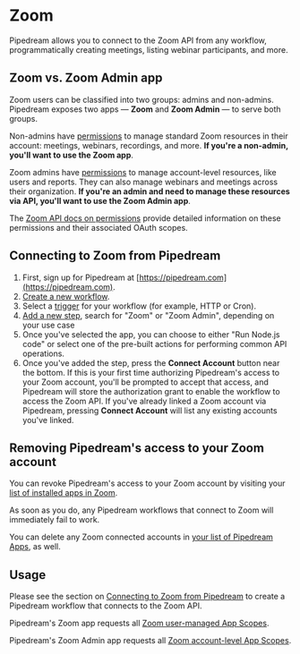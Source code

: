 # Zoom

Pipedream allows you to connect to the Zoom API from any workflow, programmatically creating meetings, listing webinar participants, and more.

## Zoom vs. Zoom Admin app

Zoom users can be classified into two groups: admins and non-admins. Pipedream exposes two apps — **Zoom** and **Zoom Admin** — to serve both groups.

Non-admins have [permissions](https://marketplace.zoom.us/docs/guides/authorization/permissions#user-managed-scopes) to manage standard Zoom resources in their account: meetings, webinars, recordings, and more. **If you're a non-admin, you'll want to use the Zoom app**.

Zoom admins have [permissions](https://marketplace.zoom.us/docs/guides/authorization/permissions#account-level-scopes) to manage account-level resources, like users and reports. They can also manage webinars and meetings across their organization. **If you're an admin and need to manage these resources via API, you'll want to use the Zoom Admin app**.

The [Zoom API docs on permissions](https://marketplace.zoom.us/docs/guides/authorization/permissions) provide detailed information on these permissions and their associated OAuth scopes.

## Connecting to Zoom from Pipedream

1. First, sign up for Pipedream at [https://pipedream.com](https://pipedream.com).
2. [Create a new workflow](https://pipedream.com/new).
3. Select a [trigger](/workflows/steps/triggers/) for your workflow (for example, HTTP or Cron).
4. [Add a new step](/workflows/steps/), search for "Zoom" or "Zoom Admin", depending on your use case
5. Once you've selected the app, you can choose to either "Run Node.js code" or select one of the pre-built actions for performing common API operations.
6. Once you've added the step, press the **Connect Account** button near the bottom. If this is your first time authorizing Pipedream's access to your Zoom account, you'll be prompted to accept that access, and Pipedream will store the authorization grant to enable the workflow to access the Zoom API. If you've already linked a Zoom account via Pipedream, pressing **Connect Account** will list any existing accounts you've linked.

## Removing Pipedream's access to your Zoom account

You can revoke Pipedream's access to your Zoom account by visiting your [list of installed apps in Zoom](https://marketplace.zoom.us/user/installed).

As soon as you do, any Pipedream workflows that connect to Zoom will immediately fail to work.

You can delete any Zoom connected accounts in [your list of Pipedream Apps](https://pipedream.com/apps), as well.

## Usage

Please see the section on [Connecting to Zoom from Pipedream](#connecting-to-zoom-from-pipedream) to create a Pipedream workflow that connects to the Zoom API.

Pipedream's Zoom app requests all [Zoom user-managed App Scopes](https://marketplace.zoom.us/docs/guides/authorization/permissions#user-managed-scopes).

Pipedream's Zoom Admin app requests all [Zoom account-level App Scopes](https://marketplace.zoom.us/docs/guides/authorization/permissions#account-level-scopes).

<Footer />
